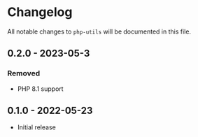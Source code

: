 # Changelog

All notable changes to `php-utils` will be documented in this file.

## 0.2.0 - 2023-05-3

### Removed

- PHP 8.1 support

## 0.1.0 - 2022-05-23

- Initial release
